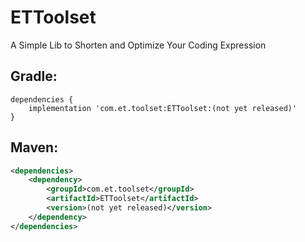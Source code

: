 # ETToolset
 A Simple Lib to Shorten and Optimize Your Coding Expression  
## Gradle:
```
dependencies {
    implementation 'com.et.toolset:ETToolset:(not yet released)'
}
```

## Maven:
```XML
<dependencies>
    <dependency>
        <groupId>com.et.toolset</groupId>
        <artifactId>ETToolset</artifactId>
        <version>(not yet released)</version>
    </dependency>
</dependencies>
```


